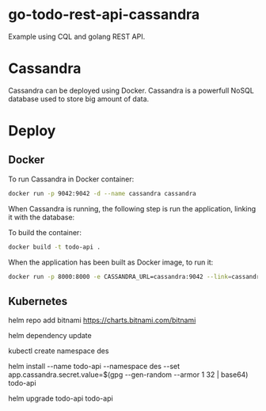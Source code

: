 # go-todo-rest-api-cassandra
Example using CQL and golang REST API. 

# Cassandra
Cassandra can be deployed using Docker. Cassandra is a powerfull NoSQL database used to store big amount of data. 

# Deploy
## Docker
To run Cassandra in Docker container: 
```bash
docker run -p 9042:9042 -d --name cassandra cassandra
```

When Cassandra is running, the following step is run the application, linking it with the database:

To build the container: 
```bash
docker build -t todo-api .
```

When the application has been built as Docker image, to run it:
```bash
docker run -p 8000:8000 -e CASSANDRA_URL=cassandra:9042 --link=cassandra todo-api
```

## Kubernetes
helm repo add bitnami https://charts.bitnami.com/bitnami

helm dependency update

kubectl create namespace des

helm install --name todo-api --namespace des --set app.cassandra.secret.value=$(gpg --gen-random --armor 1 32 | base64) todo-api

helm upgrade todo-api todo-api